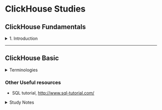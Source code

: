 # ClickHouse Studies


## ClickHouse Fundamentals 

<details>
  <summary>1. Introduction</summary>

# Basics

## ClickHouse Install
- ClickHouse - ClickStream + Datawarehouse
- What is OLAP?
- Install ClickHouse
    - [Quick install](https://clickhouse.com/docs/en/install)
    - `curl https://clickhouse.com/ | sh` : Download Clickhouse locally
        - OK for study, testing purpose. Not for prod.
    - `./clickhouse` : Run the following command to start clickhouse-local
    - `clickhouse server`
    - `clickhouse client`
    - `SHOW DATABASES;`

- `sudo clickhouse start` : Start clickhouse-server 
- `clickhouse-client --password` : Start clickhouse-client
 

- ClickHouse Keeper
    - `SHOW DATABASES;`

    - `sudo clickhouse start` : Start clickhouse-server 
    - `clickhouse-client --password` : Start clickhouse-client
- ClickHouse Keeper - TBadded

## [Docker Desktop installation in Windows](https://docs.docker.com/desktop/install/windows-install/)
- Turn Windows features on or off
    - [Hyper-V only for certain windows](https://www.ubackup.com/enterprise-backup/windows-11-hyper-v-not-showing.html#:~:text=Way%201.,-Enable%20Hyper%2DV&text=Launch%20Control%20Panel%2C%20open%20Turn,V%20features%20and%20click%20OK.) such as window 10/11 pro
    - Windows Subsystem for Linux
    - `wsl --version` - to find out the version
    - `wsl --update`
    - `wsl --set-default-version 1/2` - whichever version 1 or 2 you want
    - `docker version` : show both Client and Server versions
    - `docker images` : list images you have got
- Clickhouse images
    - `docker pull clickhouse/clickhouse-client` : clickhouse/clickhouse-client
    - `clickhouse/clickhouse-server image` 
    - `docker pull clickhouse/clickhouse-keeper` : [ClickHouse Keeper](https://hub.docker.com/r/clickhouse/clickhouse-keeper) (clickhouse-keeper), https://clickhouse.com/docs/en/guides/sre/keeper/clickhouse-keeper
    - `docker pull clickhouse/upgrade-check`
- ClickHouse 
    - http://localhost:8123/play
    - clickhouse client uses TCP interface to connect to the server
    - Install Ubunto on VMWareWorkstation pro, https://www.youtube.com/watch?v=luhHDo4ei34&t=3s
    - `sudo docker run hello-world`
    - `sudo docker run -d --name clickhouse-for-course --ulimit nofile=262144:262144 clickhouse/clickhouse-server`
    - `sudo docker container ls` or `docker container ls`
    - `sudo docker exec -it d7 /bin/bash`


</details>

---

## ClickHouse Basic 
<details>
  <summary>Terminologies</summary>

- **[Common Table Expression(CTE)](https://www.atlassian.com/data/sql/using-common-table-expressions)** 
    - It is also known as sub-query factoring or with clause.
    - Example table : employeeID, employeeName, Salary

    ```
        SELECT * FROM employeedb;

        -- Fetch employees who earn more than average salary of all employees 
        -- Option 1
        -- use average_salary as alias 
        -- list column inside the alias. In this case, avg_salary
        with average_salary (avg_salary) as 
           (
            select cast (avg(salary) as int) from emloyeedb
           )
        select * 
        from employeedb edb, average_salary av
        where edb.salary > av.avg_sal;  -- There is no table col with average_salary and you need to create a new query for it. Instead, you could use with clause.
    ```

    ```
        table colums: store_id, store_name, product, quantity, cost
        select * from sales;
        -- MAIN QUERY: Find stores whose sales are better than average sales across all stores
        -- 1. Find total sales per each store - total_sales
            select s.store_id, sum(cost) as total_sales_per_store
            from sales s
            group by s.store_id;
        -- 2. Find average sales with respect to all the stores avg_sales 
        -- We need to reuse the 
        -- 3. Find the stores where total_sales > avg_sales of all stores
    - Another example
        ```
            select
                avg(price)
            from uk_price_paid
            where town = my_town;

            with most_expensive as (
                select * from uk_price_paid
                order by price desc
                limit 10
            )
            select
                avg(price)
            from most_expensive;
        
        ```


    ```
- **Data Types**
    - <ins> Integer types:</ins> signed and unsigned integers (UInt8, UInt16, UInt32, UInt64, UInt128, UInt256, Int8, Int16, Int32, Int64, Int128, Int256)
    - <ins> Floating-point numbers:</ins> floats(Float32 and Float64) and Decimal values
    - <ins> Boolean:</ins> ClickHouse has a Boolean type
    - <ins> Strings:</ins> String and FixedString
    - <ins> Dates:</ins> use Date and Date32 for days, and DateTime and DateTime64 for instances in time
    - <ins> JSON:</ins> the JSON object stores a JSON document in a single column
    - <ins> UUID:</ins> a performant option for storing UUID values
    - <ins> Low cardinality types:</ins> use an Enum when you have a handful of unique values, or use LowCardinality when you have up to 10,000 unique values of a column
    - <ins> Arrays:</ins> any column can be defined as an Array of values
    - <ins> Maps:</ins> use Map for storing key/value pairs
    - <ins> Aggregation function types:</ins> use SimpleAggregateFunction and AggregateFunction for storing the intermediate status of aggregate function results
    - <ins> Nested data structures:</ins> A Nested data structure is like a table inside a cell
    - <ins> Tuples:</ins> A Tuple of elements, each having an individual type.
    - <ins> Nullable:</ins> Nullable allows you to store a value as NULL when a value is "missing" (instead of the column settings its default value for the data type)
    - <ins> IP addresses:</ins> use IPv4 and IPv6 to efficiently store IP addresses
    - <ins> Geo types:</ins> for geographical data, including Point, Ring, Polygon and MultiPolygon
    - <ins> Special data types:</ins> including Expression, Set, Nothing and Interval
- **Datatypes (Interesting)**
    - ***Arrays*** - e.g use function ids Array(UInt32) or use square brackets [ ] 
    - ***[Nullable](https://clickhouse.com/docs/en/sql-reference/data-types/nullable)*** - It is not recommended to use Nullable unless you have to for your use case. 
        - If metric is not Nullable, the value would be 0.
        - To store Nullable type values in a table column, ClickHouse uses a separate file with NULL masks in addition to normal file with values. Mask of 0s and 1s. 
        - Whenever you query, that hidden cols get joined with the actual cols.
        - It has overhead both storage and CPU processing.
        - ***IMPORTANT NOTE:*** Using Nullable almost always negatively affects performance, keep this in mind when designing your databases.
    - ***Enums*** - if you have string cols, you can use Enum.
    - ***[LowCardinality](https://clickhouse.com/docs/en/sql-reference/data-types/lowcardinality)*** - It is highly recommended to use with strings.
        - Useful when you have a column with a relatively small number of unique values
        - Stores values as integers - use dictionary encoding
        - Advantage over Enums:
            - You can dynamically add new values and you don't need to know all the unique values at the time of table creation 

        ```
            CREATE TABLE lc_t
            (
                `id` UInt16,
                `strings` LowCardinality(String)
            )
            ENGINE = MergeTree()
            ORDER BY id
        ```

- **Database**
    - ***Predefined databases***
        - <ins>default</ins> : Initially empty, it will contain tables that are created witout specifying a database
        - <ins>system</ins> : Contains over 60 system tables that maintain all sorts of details and metadata about your clickhouse deployment
        - <ins>INFORMATION_SCHEMA</ins> : Named after an ANSI standard, this database contains metadata about columns, tables, schemas and views (which are alraedy found in the system database)
- **Data Ingestion**
    - To get data in, there are various ways to insert data into clickhouse
    - Ways to ingest data into ClickHouse
        - upload CSV file
        - ClickPipes - currently works for Kafka
            - Kafka is a recommended way.
        - Clickhouse-client and clickhouse-local
        - Messaging service - Kafka, RabbitMQ, SQS, etc.
        - Integration service - Airbute, dbt, Vector, etc.
        - Migrate from another database
        - Client application - Java, Go, Python, etc.
    - Questions to ask when doing data ingestion
        - Where is your data now?
        - What format is your data in? input format to read 
    - Data location
        - Cloud => AWS S3, GCP gcs function, Azure blob - There are table functions for each cloud provider and they provide a table-like interface to files
        - Databases => PostgreSQL, MySQL, MongoDB, SQLite, Any other db ODBC, JDBC => SELECT, INSERT 
        - Open table format => iceberg, hudi, delta lake
        - Services => Kakfa, RabbitMQ, Redis, Hadoop, NATS => Table Engine
- **Data Ingestion Options**
    - local file 
        - `cat yourfile.csv | ./clickhouse client --query="INSERT INTO yourfile.calculate_average FORMAT CSV"`
    - ETL tools - 
    - Kafka, etc.
- **Functions**
    - There are different functions categories:
        - [**regular functions**](https://clickhouse.com/docs/en/sql-reference/functions) -> functions --> they apply to each row separately. Regular functions work as if they are applied to each row separately (for each row, the result of the function does not depend on the other rows)
        - `select lower(town) from uk_price_paid`
        - `select count() from system_functions;`
        - [**aggregate functions**](https://clickhouse.com/docs/en/sql-reference/aggregate-functions) - computation is made based on the values of multiple rows. Aggregate functions accumulate a set of values from various rows (i.e. they depend on the entire set of rows).
            - Aggregate functions work in the normal way as expected by database experts.
            - ClickHouse also supports:
              - Parametric aggregate functions, which accept other parameters in addition to columns.
              - Combinators, which change the behavior of aggregate functions.
            - The list of aggregate functions can be found in this link, https://clickhouse.com/docs/en/sql-reference/aggregate-functions/reference.
            - count, min/max, sum, avg, median, quantile/quantiles - and their variants, any - selects the first encountered value, uniqExact/uniqTheta/uniqHLL12/uniqCombined - (approximate) count of unique values of a column
            - Another groups - statistics
                - varPop/stddevPop/covarPop
                - simpleLinearRegression
                - stochasticLinearRegression/stochasticLogisticRegression
                - corr (the Pearson correlation coefficient)/rankCorr
                - topK/topKWeighted
                - studentTTeset/welchTTest/meanZTest/mannWhitneyUTest, etc (behind the scene, they are C++ functions)

            - `select quantile(0.90)(price) from uk_price_paid`
        - **[Aggregate function combinators](https://clickhouse.com/docs/en/sql-reference/aggregate-functions/combinators)** - Take any aggregate functions and append combinators to it
            - The name of an aggregate function can have a suffix appended to it. This changes the way the aggregate function works.
            - There are so many permutations
            - Other combinators

|Suffix|Description|
|---|---|
|Array|Allows the aggregate function to work with arrays|
|Map|Allows for aggregate function to work with maps|
|SimpleState|Returns a SimpleAggregate Function data type|
|State|Returns an AggregateFunction data type|
|Merge|Merges the intermediate state with the final state of the aggregation|
|MergeState|Similar to Merge, but returns an AggregateFunction type(instead of the result)|
|ForEach|Aggregates over arrays of values|
|OrDefault/OrNull|If there is no input, the default value of the data type is returned(or null)|
|Resample|Lets you divide data into groups and aggregate over the smaller groups|

        - **table functions** --> [for creating table](Table functions are methods for constructing tables.)
        - **[User defined functions](https://clickhouse.com/docs/en/sql-reference/functions/udf)** - Can use SQL based and they are based on lambda expression
            `select arrayMap((x,y) -> lcm(x,y), [7, 10, 15], [9, 100, 120])`
        
        
- **[Granule](https://clickhouse.com/docs/en/engines/table-engines/mergetree-family/mergetree#mergetree-data-storage)** - It is a batch of rows of fixed size which addresses with the primary key. The default value is 8,192 rows per batch. 
    - A granule is the smallest indivisible data set that ClickHouse reads when selecting data. ClickHouse does not split rows or values, so each granule always contains an integer number of rows. The first row of a granule is marked with the value of the primary key for the row.
- **[Input Format](https://clickhouse.com/docs/en/interfaces/formats)** 
    - Clickhouse supports various types of data formats. Popular formats like:
        - Protobuf
        - Avro
        - Parquet
        - Arrow
        - ORC
        - CSV, TSV
        - 20+ formats for JSON data 
- **MergeTree Table** - tbadded
- **Table Engine** : determins
    - How and where the table data is stored
    - Which queries are supported
    - Concurrent data access
    - Whether multithreaded requests are possible
    - How data is replicated.
    - Use ENGINE clause to specify a table engine 
    - ***Table Engine : Popular speical Table Engines*** that provide a unique and useful purpose
        - <ins>Dictionary</ins> - represent dictionary data as a table
        - <ins> View </ins> - implement views ONLY. It only stores SELECT query, no data
        - <ins> Materialized View </ins> - Stores the actual data from a corresponding SELECT query
        - <ins> File </ins> - Useful for exporting table data to a file or converting data from one format to another (csv, TSV, JSON, XML or more)
        - <ins> URL</ins> - Similar to File, but queries data from a remote HTTP/HTTPs server
        - <ins> Memmory </ins> - Stores data only in memory (data is lost on restart), useful for testing
- **[Partition](https://clickhouse.com/docs/en/engines/table-engines/mergetree-family/custom-partitioning-key)**
    - Partitioning is available for the MergeTree family tables, including replicated tables and materialized views.
    - A partition is a logical combination of records in a table by a specified criterion. You can set a partition by an arbitrary criterion, such as by month, by day, or by event type. 
    - Each partition is stored separately to simplify manipulations of this data. When accessing the data, ClickHouse uses the smallest subset of partitions possible
    - Partitions improve performance for queries containing a partitioning key because ClickHouse will filter for that partition before selecting the parts and granules within the partition.
    - **Recommendation :** If you want to improve query performance, focuson defining a good primary key or write a projection or create a materialised view. In most cases, you don't need a partition key. Choose a good clever primary key instead
- **[Primary Key](https://clickhouse.com/docs/en/guides/creating-tables#:~:text=The%20primary%20key%20of%20a,the%20primary%20key%20index%20file.) and Primary Indexes**
    - primary keys in ClickHouse are **not unique** for each row in a table
    - The primary key of a ClickHouse table determines how the data is sorted when written to disk.
    - Every 8,192 rows or 10MB of data (referred to as the index granularity) creates an entry in the primary key index file. This granularity concept creates a sparse index that can easily fit in memory, and the granules represent a stripe of the smallest amount of column data that gets processed during SELECT queries
    - The primary key can be defined using the PRIMARY KEY parameter. If you define a table without a PRIMARY KEY specified, then the key becomes the tuple specified in the ORDER BY clause. If you specify both a PRIMARY KEY and an ORDER BY, the primary key must be a subset of the sort order.
    - All the following Optoin 1, 2 & 3 are the same even though the location of PRIMARY KEY() is different.
    - Syntax Options
        - Option 1 - Defining inside the coloum list

            ```
            CREATE TABLE option1_table
            (
                use_id UInt32,
                message String,
                timestamp DateTime
                metric Decimal(30,2)
                PRIMARY KEY (user_id, timestamp)
            )
            ENGINE = MergeTree
            ```
        - Option 2 - Defining PRIMARY KEY after the TABLE ENGINE

            ```
            CREATE TABLE option2_table
            (
                use_id UInt32,
                message String,
                timestamp DateTime
                metric Decimal(30,2)
            )
            ENGINE = MergeTree
            PRIMARY KEY (user_id, timestamp)
            ```
        - Option 3 - you can have primary key and sort order that are different, but there must be some consistency

            ```
            CREATE TABLE option3_table
            (
                use_id UInt32,
                message String,
                timestamp DateTime
                metric Decimal(30,2)
                PRIMARY KEY(user_id, timestamp)
            )
            ENGINE = MergeTree
            ORDER BY (user_id, timestamp, message)

            ```
    - **Good candidates for primary key columns**
        - lots of queries on a column - if you query a column frequently, adding it to the primary key means its values are indexed and making for faster query performance
        - Order by cardinality in ascedning order, LowCardinality first
    - **Options for creating additional primary indexes**
        - ***Create two tables for the same data*** And the second table with a different primary key 
        - ***Use a projection*** : you can use a single table, but clickhouse creates a hidden table that stores the data sorted in a different day 
        - ***Use a materialized view*** : Stores a data in a separate table based on a SELECT statement, sort the data in the SELECT statement
        - ***Define a skipping index***
    - Further reading
        - [How Clickhouse primary key works and how to choose it](https://medium.com/datadenys/how-clickhouse-primary-key-works-and-how-to-choose-it-4aaf3bf4a8b9)
        - [A Practical Introduction to Primary Indexes in ClickHouse](https://clickhouse.com/docs/en/optimize/sparse-primary-indexes)

- **String functions** - it is part of regular functions
    - **[Manipulating strings](https://clickhouse.com/docs/en/sql-reference/functions/string-functions)** - lower, upper, trim, normalize, encode
    
    - **[Searching strings](https://clickhouse.com/docs/en/sql-reference/functions/string-search-functions)** - Looking for a needle or pattern in a haystack
        - position(haystack, needle[, start_pos])

        ```
        -- How many streets in UK that contains 'King'
        select
            count()
        from uk_price_paid
        where 
            position(street, 'KING') > 0;
        ```
    - Another example

        ```
        select 
            count()
        from uk_price_paid
        where
            multiFuzzyMatchAny(street, 1, ['KING']);
        

        -- Example
            select distinct
                street,
                multiSearchAllPositionsCaseInsensitive(
                    street,
                    ['abbey', 'road']
                ) as positions
            from uk_price_paid
            where not has (positions,0);
        -- Example - want to know the most expensive in town, and which street it is located, https://clickhouse.com/docs/en/sql-reference/aggregate-functions/reference/argmax#:~:text=Calculates%20the%20arg%20value%20for,first%20of%20these%20values%20encountered.
            select
                town,
                max(price),
                -- instead of using subquery, you can use argMax function
                argMax(street, price)
            from uk_price_paid
            group by town;


        ```

    - **[Searching and replacing in strings](https://clickhouse.com/docs/en/sql-reference/functions/string-replace-functions)** - Replacing a needle or pattern in a haystack

- **[Table Function Example](https://clickhouse.com/docs/en/sql-reference/table-functions)**
    - Table functions typically require:
        - URL or path
        - Credentials
        - data format
        - schema
    - Cloud example
    ```
        SELECT timestamp, message
        FROM s3(
            'https://s3.ap-southeast-2.com/data.helloworld{1..3}.csv', --files 1,2,3
            aws_access_key_id,
            aws_secret_access_key,
            'CSV', --data format
            'timestamp UInt64, level String, message String' --data schema inference 
        )
    ```
    - PostgreSQL
        - The database table functions typically require:
            - hostname
            - database name
            - table name
            - credentials
    ```
        SELECT * 
        FROM postgresql(
            'postgre_server:5432', --hostname
            'postgre_database', -- db name
            'postgre_table', -- table name
            'user', --credentials
            'password'
        );
    ```
    - JSON data from Kafka topic
        - Use the Kafka table engine
        - Use clickpipes if you are using clickhouse cloud
    ```
        CREATE TABLE my_table (
            timestamp UInt64,
            level String,
            message String
        )
        ENGINE = Kafka
        SETTINGS    kafka_broker_list = 'localhost:9092',
                    kafka_topic_list = 'my_topic'
                    kafka_group_name = 'group1', 
                    kafka_format = 'JSONEachRow',
                    kafka_num_consumers = '4';
    ```
- **Table functions vs Table Engines**
|Table functions|Table Engines|
|---|---|
|Allow you construct tables from various sources|Some table engine proxy queries to external sources (similar to how the functions work), but looks like a "normal table"|

- Table engines acts as proxies to the external resource, -- behind the scene, it will stream the data from S3. 
    - Streaming data is slow. Therefore, it is not practical to be used in everyday queries. Only for ad-hoc query.
    ```
        CREATE TABLE my_s3_table(
            message String,
            timestamp UInt64
        )
        ENGINE=s3( 
            'https://.../my_bucket/my-file.csv.gz',
            aws_access_key_id,
            aws_secret_access_key,
            'CSV',
            'gzip'
        )
    ```

- **View**
    - **What is view?**
        - The concept of views in ClickHouse is similar to views in other DBMSs.
        - The contents of a view table are based on the results of a SELECT query

    - **What is a materialized view?**
        - A materialized view is a special trigger that stores the result of a SELECT query on data, as it is inserted, into a target table.
        - There are many use cases. One of them is making certain queries work faster.
        - Every materialized view must have a source table.
        - When an INSERT happens to the source table of the SELECT query, the query is executed on newly-inserted rows and the result is inserted into the MV table.
        - ![Materialised View](./img/mvview.png)
        - Materialized view never goes back tot he source_table.
        - Read this blog post from clickhouse, [Using Materialized Views in ClickHouse](https://clickhouse.com/blog/using-materialized-views-in-clickhouse)
        - [Create views](https://clickhouse.com/docs/en/sql-reference/statements/create/view#materialized-view)

    - **DO and DON'ts about Materialized View**
        - Avoid using POPULATE, it creates a table behind the scene and the table name is random
            - clickhouse implicityly create inner.{uuid}
        - Use TO clause and Create your own MV table 
    - **3 step process to define MV**
        - Define the destination table
        - Define the Materialized View using TO clause, not POPULATE - "to" the destination table
        - Populate the destination table with historic data 

        ```
            -- STEP ONE - CREATE THE DESTINATION TABLE
            -- ========================================
            create table uk_price_by_town_dest (
                price UInt32,
                date Date,
                street LowCardinality(String),
                town LowCardinality(String),
                district LowCardinality(String)
            )
            engine = MergeTree
            order by town;

            -- STEP TWO : DEFINE THE MATERIALIZED VIEW USING TO CLAUSE
            -- =======================================================
            create materialized view uk_price_by_town_view_dest
            to uk_price_by_town_dest
            as select
                price,
                date,
                street,
                town, 
                district
                from uk_price_paid
                where date >= toDate('2024-02-14');
            
            -- STEP THREE : - Populate the destination table with historic data 
            --=================================================================
            insert into uk_price_by_town_dest
                select
                price,
                date,
                street,
                town, 
                district
                from uk_price_paid
                where date <= toDate('2024-02-14');
            
            -- STEP FOUR : Verify
            --======================================
        ```
        - References:
            - [ClickHouse materialized view](https://medium.com/@dengqs402/clickhouse-materialized-view-4e7298a24c93)
    - **When to use a normal view?**
        - The results of the view change often - which are not great candidates for materialized views
        - The results of the view are not used very often - relative to the rate at which the result change
        - the query is NOT RESOURCE INTENSIVE, it is not expensive to run the query over and over again.
        - NOTE : If your use case does not fit these above limited scenarios, consider defining a materialized view

## SQL and other fundamentals concepts for ClickHouse

- Cardinality
- Multithreading and Multithreaded request
- Namespace
- Partitioning
- Primary Key 
- UnsignedInt vs SignedInt
- View


</details>

### Other Useful resources
- SQL tutorial, http://www.sql-tutorial.com/


<details>
  <summary> Study Notes</summary>

# 9 - 11 May 

## Wed 7 May 

- Sparse Index
- A sparse index is a type of database index in which index entries are not created for every single row in the table but rather at intervals. This makes the index file smaller and requires less memory, as only selected rows have corresponding index entries. In the context of ClickHouse (or similar databases), this means not every row is directly indexed, but rather chunks or blocks of rows are indexed.

- Example: Imagine you have a book where, instead of listing every page number in the table of contents, you only list the page number at the start of each new chapter. If you're looking for something in Chapter 3, you don’t need to know the page number of every single page in that chapter; you just need to know where Chapter 3 starts and you can flip through the chapter to find what you need. Similarly, in a database with a sparse index, if you're looking for a specific row, the database knows which block of rows (granule) to access based on the sparse index and can then scan within that block to find the exact row.

- **Index Granularity**
- Index granularity refers to the size or number of rows that make up each block or segment that is indexed in a sparse index system. It determines how much data is covered by each entry in the index. A smaller granularity means more entries in the index, leading to a potentially larger index but finer control over the data blocks accessed during queries. Conversely, a larger granularity reduces the size of the index but may increase the amount of data scanned during a query.

- Example: Continuing with the book analogy, consider granularity as the number of pages per chapter. If each chapter (granule) is about 10 pages long, then your table of contents (sparse index) helps you jump directly to the start of the chapter containing the page you're interested in. In the context of the ClickHouse table, every 8,192 rows form a granule. When a query is executed, ClickHouse uses the sparse index to quickly locate the granule containing the target rows and only scans those rows, rather than the entire dataset.
 - In summary, the sparse index and index granularity work together to efficiently locate and process data within large datasets by minimizing memory usage and reducing the amount of data scanned during queries. This is particularly beneficial in systems like ClickHouse that handle very large volumes of data.
- `sudo docker run hello-world` - Test whether docker engine is installed correctly
- `sudo docker run -d --name clickhouse-su1 --ulimit nofile=262144:262144 clickhouse/clickhouse-server:latest`
    - Create and start a dcoker container called clickhouse-su1 from clickhouse-server image
    - `docker run` : Create a new container and run it
    - `-d` : detaches the container and runs it in the background
    - `--name clickhouse-su1` : assign a custom name to the container
    - `ulimit` : sets the `ulimit`for the maximumnumber of open files that the container can use

- `sudo docker stop <container-name1> <container-name2>`
- `sudo docker rm <container-name1>`
- `sudo docker container ls -a`
- `sudo docker exec -it a56 /bin/bash`
    - `docker exec` : execute a new command in a running container
    - `it `: i interfactive flag- keep the session open to received an input from the user. It makes the execution interactive
    - `t or -tty` : allocates pseudo TTY, which provides a text-based interface that allows the user to interact with the new process
    - `a56` - first three char of your container name
    - `/bin/bash` : This is the command executed inside the container. It starts the bash shell and allows you to interact with the container's linux environment directly
    - You are now inside clickhouse server. And connect to clickhouse client (which is already available in the clickhouse server image, so you don't need to run another container)
- `clickhouse-client`
- `SHOW DATABASES;`

## Connecting to a ClickHouse server
- ClickHouse via HTTP/8123 or TCP/9000
- `http://localhost:8123/play` : web UI connect to clickhouse server
- `clickhouse-client --host 127.0.0.1 --port 9000 --user default --password yourpassword --multiline`
  - you can either escape with \ or use --multiline flag
- `clickhouse-client --host 127.0.0.1 --port 9000 --user default --password yourpassword --query "SHOW TABLES FROM system;"
- Common parameters
    - --host
    - --port
    - --user
    - --password
    - --query
    - --multiquery
    - --multiline
    - --database
    - --format
    - --secure vis SSL/TLS

# Fri 10 May 24

- Download DBeaver,https://dbeaver.io/download/
- `sudo dpkg -i dbeaver-ce.deb` : 
    - debian package manager tool
    - i install 
    - Dbeaver => Database => Clickhouse => Download some drivers, enter username and password 
    - Database --> New Db connection --> New script. enter username and password
    - `SHOW DATABASES;`
- Load example dataset - Geo Data using the Cell Tower Dataset, 40 millions rows of data
  - Links:
    - https://www.opencellid.org/#zoom=16&lat=37.77889&lon=-122.41942
    - https://clickhouse.com/docs/en/getting-started/example-datasets/cell-towers
    - Get the download link under self-managed, https://datasets.clickhouse.com/cell_towers.csv.xz
  - `wget https://datasets.clickhouse.com/cell_towers.csv.xz`
    - `clickhouse-client --host 127.0.0.1 --port 9000 --user yourusername --password yourpassword --multiline`
    - `create DATABASE opencellid;`
    - create cell_towers table, Step 4. from https://clickhouse.com/docs/en/getting-started/example-datasets/cell-towers
    ```
        CREATE TABLE opencellid.cell_towers
        (
            radio Enum8('' = 0, 'CDMA' = 1, 'GSM' = 2, 'LTE' = 3, 'NR' = 4, 'UMTS' = 5),
            mcc UInt16,
            net UInt16,
            area UInt16,
            cell UInt64,
            unit Int16,
            lon Float64,
            lat Float64,
            range UInt32,
            samples UInt32,
            changeable UInt8,
            created DateTime,
            updated DateTime,
            averageSignal UInt8
        )
        ENGINE = MergeTree ORDER BY (radio, mcc, net, created);
    ```
    - Insert the data into the table
        - `clickhouse-client --password --query "INSERT INTO cell_towers FORMAT CSVWithNames" < cell_towers.csv`
        - `select count(*) from opencellid.cell_towers;`
        - `clickhouse-client --host 127.0.0.1 --port 9000 --user default --password yourpassword --multiline`
    - Bulk insert
    - MergeTree Engine